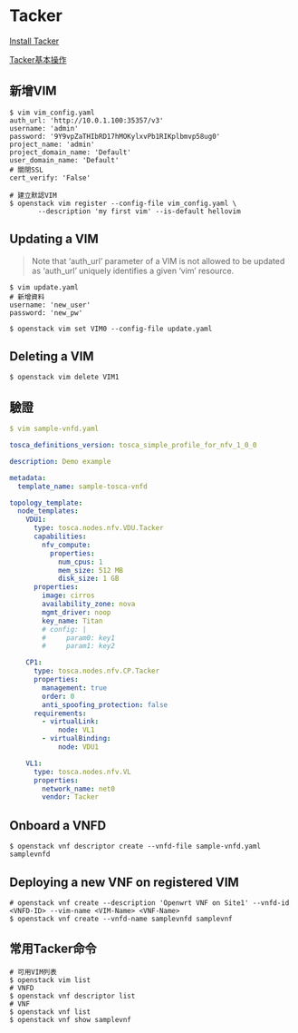 # Tacker
[Install Tacker](https://docs.openstack.org/tacker/latest/install/manual_installation.html#registering-default-vim)

[Tacker基本操作](https://docs.openstack.org/tacker/latest/user/multisite_vim_usage_guide.html)
## 新增VIM
```shell
$ vim vim_config.yaml
auth_url: 'http://10.0.1.100:35357/v3'
username: 'admin'
password: '9Y9vpZaTHIbRD17hMOKylxvPb1RIKplbmvp58ug0'
project_name: 'admin'
project_domain_name: 'Default'
user_domain_name: 'Default'
# 關閉SSL
cert_verify: 'False'

# 建立默認VIM
$ openstack vim register --config-file vim_config.yaml \
       --description 'my first vim' --is-default hellovim
```
## Updating a VIM
> Note that ‘auth_url’ parameter of a VIM is not allowed to be updated as ‘auth_url’ uniquely identifies a given ‘vim’ resource.
```shell
$ vim update.yaml
# 新增資料
username: 'new_user'
password: 'new_pw'

$ openstack vim set VIM0 --config-file update.yaml
```
## Deleting a VIM
```shell
$ openstack vim delete VIM1
```
## 驗證
```yaml
$ vim sample-vnfd.yaml

tosca_definitions_version: tosca_simple_profile_for_nfv_1_0_0

description: Demo example

metadata:
  template_name: sample-tosca-vnfd

topology_template:
  node_templates:
    VDU1:
      type: tosca.nodes.nfv.VDU.Tacker
      capabilities:
        nfv_compute:
          properties:
            num_cpus: 1
            mem_size: 512 MB
            disk_size: 1 GB
      properties:
        image: cirros
        availability_zone: nova
        mgmt_driver: noop
        key_name: Titan
        # config: |
        #     param0: key1
        #     param1: key2

    CP1:
      type: tosca.nodes.nfv.CP.Tacker
      properties:
        management: true
        order: 0
        anti_spoofing_protection: false
      requirements:
        - virtualLink:
            node: VL1
        - virtualBinding:
            node: VDU1

    VL1:
      type: tosca.nodes.nfv.VL
      properties:
        network_name: net0
        vendor: Tacker
```
## Onboard a VNFD
```shell
$ openstack vnf descriptor create --vnfd-file sample-vnfd.yaml samplevnfd
```
## Deploying a new VNF on registered VIM
```shell
# openstack vnf create --description 'Openwrt VNF on Site1' --vnfd-id <VNFD-ID> --vim-name <VIM-Name> <VNF-Name>
$ openstack vnf create --vnfd-name samplevnfd samplevnf
```
## 常用Tacker命令
```shell
# 可用VIM列表
$ openstack vim list
# VNFD
$ openstack vnf descriptor list
# VNF
$ openstack vnf list
$ openstack vnf show samplevnf
```